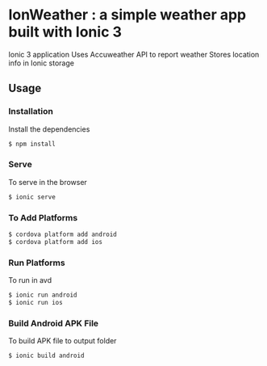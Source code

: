 # IonWeather : a simple weather app built with Ionic 3

Ionic 3 application
Uses Accuweather API to report weather
Stores location info in Ionic storage

## Usage


### Installation

Install the dependencies

```sh
$ npm install
```

### Serve
To serve in the browser

```sh
$ ionic serve
```

### To Add Platforms
```sh
$ cordova platform add android
$ cordova platform add ios
```

### Run Platforms
To run in avd

```sh
$ ionic run android
$ ionic run ios
```

### Build Android APK File
To build APK file to output folder

```sh
$ ionic build android
```

